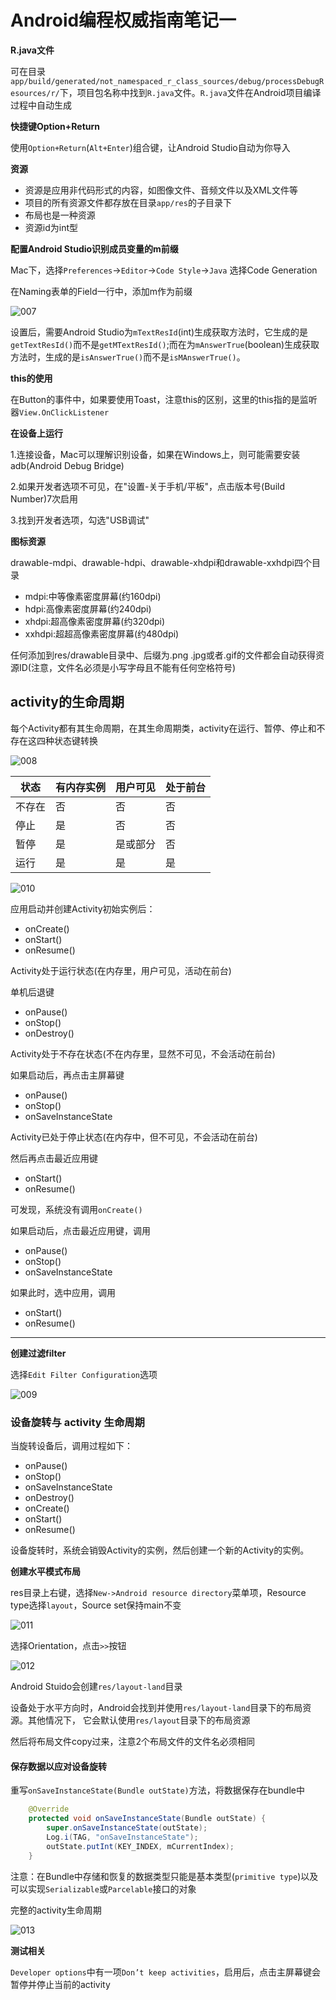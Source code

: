 # Android编程权威指南笔记一

**R.java文件**

可在目录`app/build/generated/not_namespaced_r_class_sources/debug/processDebugResources/r/`下，项目包名称中找到`R.java`文件。`R.java`文件在Android项目编译过程中自动生成



**快捷键Option+Return**

使用`Option+Return`(`Alt+Enter`)组合键，让Android Studio自动为你导入



**资源**

+ 资源是应用非代码形式的内容，如图像文件、音频文件以及XML文件等
+ 项目的所有资源文件都存放在目录`app/res`的子目录下
+ 布局也是一种资源
+ 资源id为int型



**配置Android Studio识别成员变量的m前缀**

Mac下，选择`Preferences`->`Editor`->`Code Style`->`Java` 选择Code Generation

在Naming表单的Field一行中，添加m作为前缀

![007](https://github.com/winfredzen/Android-Basic/blob/master/images/007.png)

设置后，需要Android Studio为`mTextResId`(int)生成获取方法时，它生成的是`getTextResId()`而不是`getMTextResId()`;而在为`mAnswerTrue`(boolean)生成获取方法时，生成的是`isAnswerTrue()`而不是`isMAnswerTrue()`。



**this的使用**

在Button的事件中，如果要使用Toast，注意this的区别，这里的this指的是监听器`View.OnClickListener`



**在设备上运行**

1.连接设备，Mac可以理解识别设备，如果在Windows上，则可能需要安装adb(Android Debug Bridge)

2.如果开发者选项不可见，在"设置-关于手机/平板"，点击版本号(Build Number)7次启用

3.找到开发者选项，勾选"USB调试"



**图标资源**

drawable-mdpi、drawable-hdpi、drawable-xhdpi和drawable-xxhdpi四个目录

+ mdpi:中等像素密度屏幕(约160dpi)
+ hdpi:高像素密度屏幕(约240dpi)
+ xhdpi:超高像素密度屏幕(约320dpi)
+ xxhdpi:超超高像素密度屏幕(约480dpi)

任何添加到res/drawable目录中、后缀为.png .jpg或者.gif的文件都会自动获得资源ID(注意，文件名必须是小写字母且不能有任何空格符号)



## activity的生命周期

每个Activity都有其生命周期，在其生命周期类，activity在运行、暂停、停止和不存在这四种状态键转换

![008](https://github.com/winfredzen/Android-Basic/blob/master/images/008.png)

| 状态   | 有内存实例 | 用户可见 | 处于前台 |
| ------ | ---------- | -------- | -------- |
| 不存在 | 否         | 否       | 否       |
| 停止   | 是         | 否       | 否       |
| 暂停   | 是         | 是或部分 | 否       |
| 运行   | 是         | 是       | 是       |

![010](https://github.com/winfredzen/Android-Basic/blob/master/images/010.png)

应用启动并创建Activity初始实例后：

+ onCreate()
+ onStart()
+ onResume()

Activity处于运行状态(在内存里，用户可见，活动在前台)

单机后退键

+ onPause()
+ onStop()
+ onDestroy()

Activity处于不存在状态(不在内存里，显然不可见，不会活动在前台)

如果启动后，再点击主屏幕键

+ onPause()
+ onStop() 
+ onSaveInstanceState

Activity已处于停止状态(在内存中，但不可见，不会活动在前台)

然后再点击最近应用键

+ onStart()
+ onResume()

可发现，系统没有调用`onCreate()`



如果启动后，点击最近应用键，调用

+ onPause()
+ onStop()
+ onSaveInstanceState

如果此时，选中应用，调用

+ onStart()
+ onResume()



-----

**创建过滤filter**

选择`Edit Filter Configuration`选项

![009](https://github.com/winfredzen/Android-Basic/blob/master/images/009.png)



### 设备旋转与 activity 生命周期

当旋转设备后，调用过程如下：

+ onPause()
+ onStop()
+ onSaveInstanceState
+ onDestroy()
+ onCreate()
+ onStart()
+ onResume()

设备旋转时，系统会销毁Activity的实例，然后创建一个新的Activity的实例。

**创建水平模式布局**

res目录上右键，选择`New->Android resource directory`菜单项，Resource type选择`layout`，Source set保持main不变

![011](https://github.com/winfredzen/Android-Basic/blob/master/images/011.png)

选择Orientation，点击`>>`按钮

![012](https://github.com/winfredzen/Android-Basic/blob/master/images/012.png)

Android Stuido会创建`res/layout-land`目录

设备处于水平方向时，Android会找到并使用`res/layout-land`目录下的布局资源。其他情况下，
它会默认使用`res/layout`目录下的布局资源

然后将布局文件copy过来，注意2个布局文件的文件名必须相同



#### 保存数据以应对设备旋转

重写`onSaveInstanceState(Bundle outState)`方法，将数据保存在bundle中

```java
    @Override
    protected void onSaveInstanceState(Bundle outState) {
        super.onSaveInstanceState(outState);
        Log.i(TAG, "onSaveInstanceState");
        outState.putInt(KEY_INDEX, mCurrentIndex);
    }
```

注意：在Bundle中存储和恢复的数据类型只能是基本类型(`primitive type`)以及可以实现`Serializable`或`Parcelable`接口的对象



完整的activity生命周期

![013](https://github.com/winfredzen/Android-Basic/blob/master/images/013.png)



**测试相关**

`Developer options`中有一项`Don’t keep activities`，启用后，点击主屏幕键会暂停并停止当前的activity















